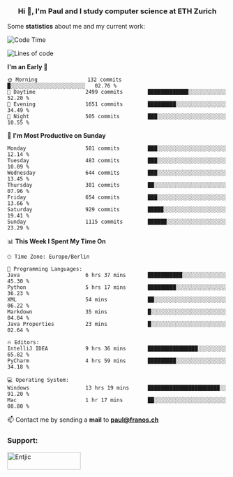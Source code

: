 <h3 align="center">Hi 👋, I'm Paul and I study computer science at ETH Zurich</h3>


Some **statistics** about me and my current work:

<!--START_SECTION:waka-->
![Code Time](http://img.shields.io/badge/Code%20Time-1%2C438%20hrs%2059%20mins-blue)

![Lines of code](https://img.shields.io/badge/From%20Hello%20World%20I%27ve%20Written-2.8%20million%20lines%20of%20code-blue)

**I'm an Early 🐤** 

```text
🌞 Morning                132 commits         █░░░░░░░░░░░░░░░░░░░░░░░░   02.76 % 
🌆 Daytime                2499 commits        █████████████░░░░░░░░░░░░   52.20 % 
🌃 Evening                1651 commits        █████████░░░░░░░░░░░░░░░░   34.49 % 
🌙 Night                  505 commits         ███░░░░░░░░░░░░░░░░░░░░░░   10.55 % 
```
📅 **I'm Most Productive on Sunday** 

```text
Monday                   581 commits         ███░░░░░░░░░░░░░░░░░░░░░░   12.14 % 
Tuesday                  483 commits         ███░░░░░░░░░░░░░░░░░░░░░░   10.09 % 
Wednesday                644 commits         ███░░░░░░░░░░░░░░░░░░░░░░   13.45 % 
Thursday                 381 commits         ██░░░░░░░░░░░░░░░░░░░░░░░   07.96 % 
Friday                   654 commits         ███░░░░░░░░░░░░░░░░░░░░░░   13.66 % 
Saturday                 929 commits         █████░░░░░░░░░░░░░░░░░░░░   19.41 % 
Sunday                   1115 commits        ██████░░░░░░░░░░░░░░░░░░░   23.29 % 
```


📊 **This Week I Spent My Time On** 

```text
🕑︎ Time Zone: Europe/Berlin

💬 Programming Languages: 
Java                     6 hrs 37 mins       ███████████░░░░░░░░░░░░░░   45.30 % 
Python                   5 hrs 17 mins       █████████░░░░░░░░░░░░░░░░   36.23 % 
XML                      54 mins             ██░░░░░░░░░░░░░░░░░░░░░░░   06.22 % 
Markdown                 35 mins             █░░░░░░░░░░░░░░░░░░░░░░░░   04.04 % 
Java Properties          23 mins             █░░░░░░░░░░░░░░░░░░░░░░░░   02.64 % 

🔥 Editors: 
IntelliJ IDEA            9 hrs 36 mins       ████████████████░░░░░░░░░   65.82 % 
PyCharm                  4 hrs 59 mins       █████████░░░░░░░░░░░░░░░░   34.18 % 

💻 Operating System: 
Windows                  13 hrs 19 mins      ███████████████████████░░   91.20 % 
Mac                      1 hr 17 mins        ██░░░░░░░░░░░░░░░░░░░░░░░   08.80 % 
```


<!--END_SECTION:waka-->

📫 Contact me by sending a **mail** to **paul@franos.ch**

<h3 align="left">Support:</h3>
<p><a href="https://ko-fi.com/Entjic"> <img align="left" src="https://cdn.ko-fi.com/cdn/kofi3.png?v=3" height="40" width="168" alt="Entjic" /></a></p>
